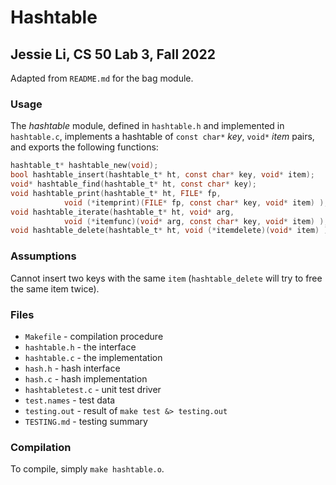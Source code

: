 # Hashtable
## Jessie Li, CS 50 Lab 3, Fall 2022
Adapted from `README.md` for the bag module.

### Usage

The *hashtable* module, defined in `hashtable.h` and implemented in `hashtable.c`, implements a hashtable of `const char*` _key_, `void*` _item_ pairs, and exports the following functions:

```c
hashtable_t* hashtable_new(void);
bool hashtable_insert(hashtable_t* ht, const char* key, void* item);
void* hashtable_find(hashtable_t* ht, const char* key);
void hashtable_print(hashtable_t* ht, FILE* fp, 
            void (*itemprint)(FILE* fp, const char* key, void* item) );
void hashtable_iterate(hashtable_t* ht, void* arg,
            void (*itemfunc)(void* arg, const char* key, void* item) );
void hashtable_delete(hashtable_t* ht, void (*itemdelete)(void* item) );
```

### Assumptions

Cannot insert two keys with the same `item` (`hashtable_delete` will try to free the same item twice).

### Files

* `Makefile` - compilation procedure
* `hashtable.h` - the interface
* `hashtable.c` - the implementation
* `hash.h` - hash interface
* `hash.c` - hash implementation
* `hashtabletest.c` - unit test driver
* `test.names` - test data
* `testing.out` - result of `make test &> testing.out`
* `TESTING.md` - testing summary

### Compilation

To compile, simply `make hashtable.o`.